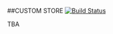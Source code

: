 ##CUSTOM STORE [![Build Status](https://api.travis-ci.org/panxkv/custom_store.svg?branch=master)](https://travis-ci.org/panxkv/custom_store)

TBA